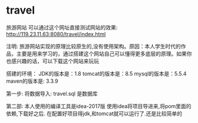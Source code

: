 # travel
旅游网站
可以通过这个网址直接测试网站的效果: http://119.23.11.63:8080/travel/index.html

注明:
旅游网站实现的原理比较原生的,没有使用架构。原因：本人学生时代的作品，主要是用来学习的，通过搭建这个网站自己可以懂得更多底层的原理。如果你也感兴趣的话，可以下载这个网站来玩玩

搭建的环境：
JDK的版本是：1.8 tomcat的版本是：8.5 mysql的版本是：5.5.4 maven的版本是: 3.3.9

第一步:
将数据导入:
travel.sql 是数据库

第二部:
本人使用的编译工具是idea-2017版
使用idea将项目导进来,将pom里面的依赖,下载好之后.
在配置好项目得jdk,和tomcat就可以运行了.还是比较简单的















